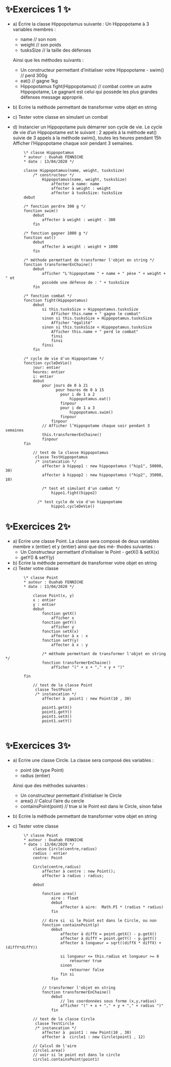 # ✨Exercices 1  ✨

  
-  a) Écrire la classe Hippopotamus suivante :
Un Hippopotame à 3 variables membres :
    - name // son nom
    - weight // son poids
    - tusksSize // la taille des défenses
    
    Ainsi que les méthodes suivants :
    - Un constructeur permettant d’initialiser votre Hippopotame - swim() // perd 300g
    - eat() // gagne 1kg
    - Hippopotamus fight(Hippopotamus) // combat contre un autre Hippopotame, Le gagnant est celui qui possède les plus grandes défenses message approprié.
- b) Ecrire la méthode permettant de transformer votre objet en string
- c) Tester votre classe en simulant un combat
- d) Instancier un Hippopotame puis démarrer son cycle de vie.
Le cycle de vie d’un Hippopotame est le suivant :
2 appels à la méthode eat() suivie de 3 appels à la méthode swim(), toutes les heures pendant 15h
Afficher l’Hippopotame chaque soir pendant 3 semaines.

```
        \* classe Hippopotamus
        * auteur : Ouahab FENNICHE
        * date : 13/04/2020 */
        
        classe Hippopotamus(name, weight, tusksSize)
		    /* constructeur */
		        Hippopotamus(name, weight, tusksSize)
			        affecter à name: name
			        affecter à weight : weight
			        affecter à tusksSize: tusksSize
		debut
		
		/* fonction perdre 300 g */
		fonction swim()
		    debut
			    affecter à weight : weight - 300
		    fin
		    
		/* fonction gagner 1000 g */
		fonction eat()
		    debut
		    	affecter à weight : weight + 1000
		    fin
		
		/* méthode permettant de transformer l'objet en string */
		fonction transformerEnChaine()
		    debut
		    	afficher "L'hippopotame " + name + " pèse " + weight + " et 
		    	possède une défense de : " + tusksSize
		    fin
		    
		/* fonction combat */
		fonction fight(Hippopotamus)
		    debut
        		si this.tusksSize > Hippopotamus.tusksSize
        			Afficher this.name + " gagne le combat"
        		sinon si this.tusksSize = Hippopotamus.tusksSize
        			Afficher "égalité"
        		sinon si this.tusksSize < Hippopotamus.tusksSize
        			Afficher this.name + " perd le combat"
        		    finsi
        		    finsi
        		finsi
		    fin
		  
		/* cycle de vie d'un Hippopotame */
    	fonction cycleDeVie()
        	jour: entier
        	heures: entier
        	i: entier
    		debut
				pour jours de 0 à 21
                      pour heures de 0 à 15
						pour i de 1 a 2
							hippopotamus.eat()
						finpour
						pour i de 1 a 3
							hippopotamus.swim()
						finpour
					finpour
				// Afficher l’Hippopotame chaque soir pendant 3 semaines
				this.transformerEnChaine()
				finpour
		fin
```
```
            // test de la classe Hippopotamus
             classe TestHippopotamus   
             /* instancation */
	        	affecter à hippop1 : new hippopotamus ("hip1", 50000, 30)
	        	affecter à hippop2 : new hippopotamus ("hip2", 35000, 10)
	        	
	        	/* test et simulant d'un combat */
		            hippo1.fight(hippo2)
		      
		      /* test cycle de vie d'un hippopotame
		            hippo1.cycleDeVie()
```


# ✨Exercices 2✨

-  a) Ecrire une classe Point.
La classe sera composé de deux variables membre x (entier) et y (entier) ainsi que des mé-
thodes suivantes :
    - Un Constructeur permettant d’initialiser le Point - getX() & setX(x)
    - getY() & setY(y)
- b) Ecrire la méthode permettant de transformer votre objet en string
- c) Tester votre classe

```
        \* classe Point
        * auteur : Ouahab FENNICHE
        * date : 13/04/2020 */
        
        	classe Point(x, y)
        	x : entier
        	y : entier
        	debut
        		fonction getX()
        			afficher x
        		fonction getY()
        			afficher y
        		fonction setX(x)
        			affecter à x : x
        		fonction setY(y)
        			affecter à x : y
    
    	        /* méthode permettant de transformer l'objet en string */
        		fonction transformerEnChaine()
        			afficher "(" + x + "," + y + ")"

    	fin
```

```
            // test de la classe Point
             classe TestPoint 
             /* instancation */
	        	affecter à  point1 : new Point(10 , 30)
	        	
	        	point1.getX()
	        	point1.getY()
	        	point1.setX()
	        	point1.setY()
	        	
```

# ✨Exercices  3✨
-  a) Ecrire une classe Circle.
La classe sera composé des variables :
    + point (de type Point)
    + radius (entier)
    
    Ainsi que des méthodes suivantes :
    - Un constructeur permettant d’initialiser le Circle
    - area() // Calcul l’aire du cercle
    - containsPoint(point) // true si le Point est dans le Circle, sinon false
-  b) Ecrire la méthode permettant de transformer votre objet en string
- c) Tester votre classe

```
        \* classe Point
        * auteur : Ouahab FENNICHE
        * date : 13/04/2020 */
            classe Circle(centre,radius)
    		radius : entier
    		centre: Point

    		Circle(centre,radius)
    		    affecter à centre : new Point();
    			affecter à radius : radius;

    		debut

    			fonction area()
    				aire : float
    				debut
    					affecter à aire:  Math.PI * (radius * radius)
    				fin

                // dire si  si le Point est dans le Circle, ou non
    			fonction containsPoint(p)
                    début
                        affecter à diffX = point.getX() - p.getX()
                        affecter à diffY = point.getY() - p.getY()
                        affecter à longueur = sqrt((diffX * diffX) + (diffY*diffY))
                
                        si longueur <= this.radius et longueur >= 0
                            retourner true
                        sinon
                            retourner false
                        fin si
                    fin
                
                // transformer l'objet en string
    			fonction transformerEnChaine()
    				debut
    				    // les coordonnées sous forme (x,y,radius)
    				    afficher "(" + x + "," + y + "," + radius ")"
    				fin
```

```
            // test de la classe Circle
             classe TestCircle
             /* instancation */
                affecter à  point1 : new Point(10 , 30)
	        	affecter à  circle1 : new Circle(point1 , 12)
	        
	        // Calcul de l'aire 
	        circle1.area()
            // voir si le point est dans le circle
            circle1.containsPoint(point1)
	        	
	        	
```






				
				
			

			
